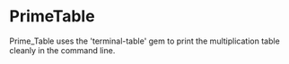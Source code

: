 PrimeTable
==========

Prime_Table uses the 'terminal-table' gem to print the multiplication table cleanly in the command line. 
